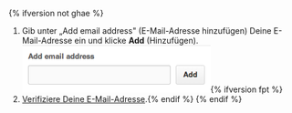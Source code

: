 {% ifversion not ghae %}
1. Gib unter „Add email address" (E-Mail-Adresse hinzufügen) Deine E-Mail-Adresse ein und klicke **Add** (Hinzufügen). ![Email addition button](/assets/images/help/settings/add-email-address.png){% ifversion fpt %}
2. [Verifiziere Deine E-Mail-Adresse](/articles/verifying-your-email-address).{% endif %}
{% endif %}

